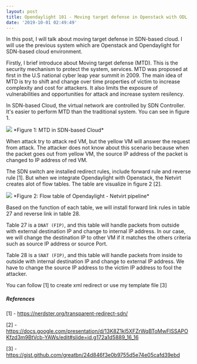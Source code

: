 ```yaml
---
layout: post
title: Opendaylight 101 - Moving target defense in Openstack with ODL
date: '2019-10-01 02:49:49'
---
```


In this post, I will talk about moving target defense in SDN-based cloud. I will use the previous system which are Openstack and Opendaylight for SDN-based cloud environment.

Firstly, I brief introduce about Moving target defense (MTD). This is the security mechanism to protect the system, services. MTD was proposed at first in the U.S national cyber leap year summit in 2009. The main idea of MTD is try to shift and change over time properties of victim to increase complexity and cost for attackers. It also limits the exposure of vulnerabilities and opportunities for attack and increase system resilency.

In SDN-based Cloud, the virtual network are controlled by SDN Controller. It's easier to perform MTD than the traditional system. You can see in figure 1.

<img src="https://imgur.com/NacpMKZ.png">
*Figure 1: MTD in SDN-based Cloud*

When attack try to attack red VM, but the yellow VM will answer the request from attack. The attacker does not know about this scenario because when the packet goes out from yellow VM, the source IP address of the packet is changed to IP address of red VM. 

The SDN switch are installed redirect rules, include forward rule and reverse rule [1]. But when we integrate Opendaylight with Openstack, the Netvirt creates alot of flow tables. The table are visualize in figure 2 [2].

<img src="https://imgur.com/FacDI0R.png">
*Figure 2: Flow table of Opendaylight - Netvirt pipeline*

Based on the function of each table, we will install forward link rules in table 27 and reverse link in table 28.

Table 27 is a `DNAT (FIP)`, and this table will handle packets from outside with external destination IP and change to internal IP address. In our case, we will change the destination IP to other VM if it matches the others criteria such as source IP address or source Port.

Table 28 is a `SNAT (FIP)`, and this table will handle packets from inside to outside with internal destination IP and change to external IP address. We have to change the source IP address to the victim IP address to fool the attacker.

You can follow [1] to create xml redirect or use my template file [3]


##### References

[1] - https://nerdster.org/transparent-redirect-sdn/

[2] - https://docs.google.com/presentation/d/13K8Z1kl5XFZrWqBToMwFISSAPOKfzd3m9BtVcb-YAWs/edit#slide=id.g172a1d5889_16_16

[3] - https://gist.github.com/greatbn/24d846f3e0b9755d5e74e05cafd39ebd